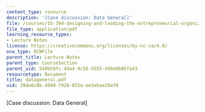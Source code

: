 ```yaml
---
content_type: resource
description: '[Case discussion: Data General]'
file: /courses/15-394-designing-and-leading-the-entrepreneurial-organization-spring-2003/39de0c0b49997928855aee3ebae29af0_datageneral.pdf
file_type: application/pdf
learning_resource_types:
- Lecture Notes
license: https://creativecommons.org/licenses/by-nc-sa/4.0/
ocw_type: OCWFile
parent_title: Lecture Notes
parent_type: CourseSection
parent_uid: 548b59fc-4da4-9c58-5555-d49a0b05fe43
resourcetype: Document
title: datageneral.pdf
uid: 39de0c0b-4999-7928-855a-ee3ebae29af0
---
```

[Case discussion: Data General]